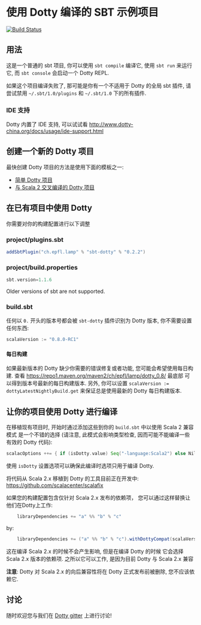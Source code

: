 # 使用 Dotty 编译的 SBT 示例项目

[![Build Status](https://travis-ci.org/Dotty-China/dotty-example-project.svg?branch=master)](https://travis-ci.org/Dotty-China/dotty-example-project)

## 用法

这是一个普通的 sbt 项目, 你可以使用 `sbt compile` 编译它, 使用 `sbt run` 来运行它, 
而 `sbt console` 会启动一个 Dotty REPL.

如果这个项目编译失败了, 那可能是你有一个不适用于 Dotty 的全局 sbt 插件, 
请尝试禁用 `~/.sbt/1.0/plugins` 和 `~/.sbt/1.0` 下的所有插件.

### IDE 支持

Dotty 内置了 IDE 支持, 可以试试看 http://www.dotty-china.org/docs/usage/ide-support.html

## 创建一个新的 Dotty 项目
最快创建 Dotty 项目的方法是使用下面的模板之一: 
* [简单 Dotty 项目](https://github.com/lampepfl/dotty.g8)
* [与 Scala 2 交叉编译的 Dotty 项目](https://github.com/lampepfl/dotty-cross.g8)

## 在已有项目中使用 Dotty

你需要对你的构建配置进行以下调整

### project/plugins.sbt
```scala
addSbtPlugin("ch.epfl.lamp" % "sbt-dotty" % "0.2.2")
```

### project/build.properties
```scala
sbt.version=1.1.6
```

Older versions of sbt are not supported.


### build.sbt
任何以 `0.` 开头的版本号都会被 `sbt-dotty` 插件识别为 Dotty 版本, 你不需要设置任何东西: 

```scala
scalaVersion := "0.8.0-RC1"
```

#### 每日构建
如果最新版本的 Dotty 缺少你需要的错误修复或者功能, 您可能会希望使用每日构建. 
查看 https://repo1.maven.org/maven2/ch/epfl/lamp/dotty_0.8/ 最底部
可以得到版本号最新的每日构建版本. 另外, 你可以设置 `scalaVersion :=
dottyLatestNightlyBuild.get` 来保证总是使用最新的 Dotty 每日构建版本.

## 让你的项目使用 Dotty 进行编译

在移植现有项目时, 开始时通过添加这些到你的 `build.sbt` 中以使用 Scala 2 兼容模式
是一个不错的选择 (请注意, 此模式会影响类型检查, 因而可能不能编译一些有效的 Dotty 代码):

```scala
scalacOptions ++= { if (isDotty.value) Seq("-language:Scala2") else Nil }
```

使用 `isDotty` 设置选项可以确保此编译时选项只用于编译 Dotty.

将代码从 Scala 2.x 移植到 Dotty 的工具目前正在开发中: 
https://github.com/scalacenter/scalafix

如果您的构建配置包含仅针对 Scala 2.x 发布的依赖项， 您可以通过这样替换让他们在Dotty上工作: 

```scala
    libraryDependencies += "a" %% "b" % "c"
```

by:

```scala
    libraryDependencies += ("a" %% "b" % "c").withDottyCompat(scalaVersion.value)
```

这在编译 Scala 2.x 的时候不会产生影响, 但是在编译 Dotty 的时候
它会选择 Scala 2.x 版本的依赖项. 之所以它可以工作, 是因为目前 
Dotty 与 Scala 2.x 兼容

**注意**: Dotty 对 Scala 2.x 的向后兼容性将在 Dotty 正式发布前被删除, 
您不应该依赖它.

## 讨论

随时欢迎您与我们在 [Dotty gitter](http://gitter.im/lampepfl/dotty) 上进行讨论!
